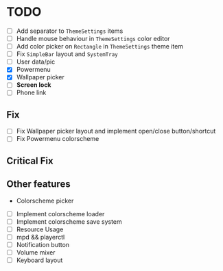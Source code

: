 # TODO

- [ ] Add separator to `ThemeSettings` items
- [ ] Handle mouse behaviour in `ThemeSettings` color editor
- [ ] Add color picker on `Rectangle` in `ThemeSettings` theme item
- [ ] Fix `SimpleBar` layout and `SystemTray`
- [ ] User data/pic
- [X] Powermenu
- [X] Wallpaper picker
- [ ] **Screen lock**
- [ ] Phone link

## Fix
- [ ] Fix Wallpaper picker layout and implement open/close button/shortcut
- [ ] Fix Powermenu colorscheme

## Critical Fix

## Other features

- Colorscheme picker
- [ ] Implement colorscheme loader
- [ ] Implement colorscheme save system
- [ ] Resource Usage
- [ ] mpd && playerctl
- [ ] Notification button
- [ ] Volume mixer
- [ ] Keyboard layout
